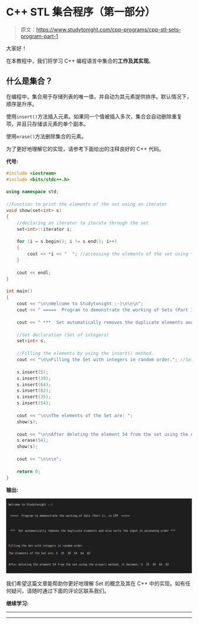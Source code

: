 # C++ STL 集合程序（第一部分）

> 原文：<https://www.studytonight.com/cpp-programs/cpp-stl-sets-program-part-1>

大家好！

在本教程中，我们将学习 C++ 编程语言中集合的**工作及其实现**。

## 什么是集合？

在编程中，集合用于存储列表的唯一值，并自动为其元素提供排序。默认情况下，顺序是升序。

使用`insert()`方法插入元素。如果同一个值被插入多次，集合会自动删除重复项，并且只存储该元素的单个副本。

使用`erase()`方法删除集合的元素。

为了更好地理解它的实现，请参考下面给出的注释良好的 C++ 代码。

**代号:**

```cpp
#include <iostream>
#include <bits/stdc++.h>

using namespace std;

//Function to print the elements of the set using an iterator
void show(set<int> s)
{
    //declaring an iterator to iterate through the set
    set<int>::iterator i;

    for (i = s.begin(); i != s.end(); i++)
    {
        cout << *i << "  "; //accessing the elements of the set using * as i stores the address to each element
    }

    cout << endl;
}

int main()
{
    cout << "\n\nWelcome to Studytonight :-)\n\n\n";
    cout << " =====  Program to demonstrate the working of Sets (Part 1), in CPP  ===== \n\n\n\n";

    cout << " ***  Set automatically removes the duplicate elements and also sorts the input in ascending order *** \n\n";

    //Set declaration (Set of integers)
    set<int> s;

    //Filling the elements by using the insert() method.
    cout << "\n\nFilling the Set with integers in random order."; //Set automatically stores them in order

    s.insert(5);
    s.insert(39);
    s.insert(64);
    s.insert(82);
    s.insert(35);
    s.insert(54);

    cout << "\n\nThe elements of the Set are: ";
    show(s);

    cout << "\n\nAfter deleting the element 54 from the set using the erase() method, it becomes: ";
    s.erase(54);
    show(s);

    cout << "\n\n\n";

    return 0;
} 
```

**输出:**

![C++ Set Part 1](img/851579a1931b4cbfa1c30be0d86c8cdd.png)

我们希望这篇文章能帮助你更好地理解 Set 的概念及其在 C++ 中的实现。如有任何疑问，请随时通过下面的评论区联系我们。

**继续学习:**

* * *

* * *